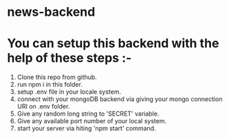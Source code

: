 # news-backend

# You can setup this backend with the help of these steps :-

1. Clone this repo from github.
2. run npm i in this folder.
3. setup .env file in your locale system.
4. connect with your mongoDB backend via giving your mongo connection URI on .env folder.
5. Give any random long string to 'SECRET' variable.
6. Give any available port number of your local system.
7. start your server via hiting 'npm start' command.
